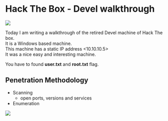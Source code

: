 # Hack The Box - Devel walkthrough

![](/photos/devel-photos/devel.png)

Today I am writing a walkthrough of the retired Devel machine of Hack The box.  
It is a Windows based machine.  
This machine has a static IP address <10.10.10.5>  
It was a nice easy and interesting machine.  
  
You have to found **user.txt** and **root.txt** flag. 

## Penetration Methodology

* Scanning
  * open ports, versions and services
* Enumeration

![](/photos/devel-photos/devel-nmap.png)
